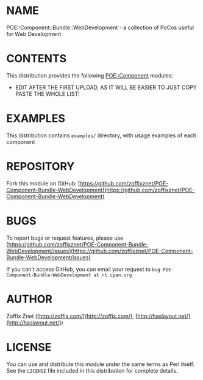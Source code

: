 # NAME

POE::Component::Bundle::WebDevelopment - a collection of PoCos useful for Web Development

# CONTENTS

This distribution provides the following
[POE::Component](https://metacpan.org/pod/POE::Component) modules:

- EDIT AFTER THE FIRST UPLOAD, AS IT WILL BE EASIER TO JUST COPY PASTE THE WHOLE LIST!

# EXAMPLES

This distribution contains `examples/` directory, with usage examples
of each component

# REPOSITORY

Fork this module on GitHub:
[https://github.com/zoffixznet/POE-Component-Bundle-WebDevelopment](https://github.com/zoffixznet/POE-Component-Bundle-WebDevelopment)

# BUGS

To report bugs or request features, please use
[https://github.com/zoffixznet/POE-Component-Bundle-WebDevelopment/issues](https://github.com/zoffixznet/POE-Component-Bundle-WebDevelopment/issues)

If you can't access GitHub, you can email your request
to `bug-POE-Component-Bundle-WebDevelopment at rt.cpan.org`

# AUTHOR

Zoffix Znet <zoffix at cpan.org>
([http://zoffix.com/](http://zoffix.com/), [http://haslayout.net/](http://haslayout.net/))

# LICENSE

You can use and distribute this module under the same terms as Perl itself.
See the `LICENSE` file included in this distribution for complete
details.
